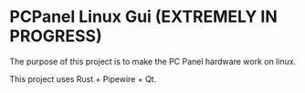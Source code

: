# PCPanel Linux Gui (EXTREMELY IN PROGRESS)

The purpose of this project is to make the PC Panel hardware work on linux.

This project uses Rust + Pipewire + Qt.